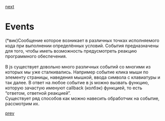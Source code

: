 <a href="07.md">next</a>

<h1>Events</h1>

<div>
(*вик)Cообщение которое возникает в различных точках исполняемого кода при выполнении определённых условий. События предназначены для того, чтобы иметь возможность предусмотреть реакцию программного обеспечения.
</div>
<br>
<div>
В js существует довольно много различных событий со многими из которых мы уже сталкивались. Например событие клика мыши по элементу страницы, наведения мышкой, ввода символа с клавиатуры и так далее.
В ответ на любое событие в js можно вызвать функцию, которую зачастую именуют callback (колбэк) функцией, то есть “ответом, ответной реакцией”.
<br>
Существует ряд способов как можно навесить обработчик на событие, рассмотрим их.
</div>

<a href="05.md">prev</a>
